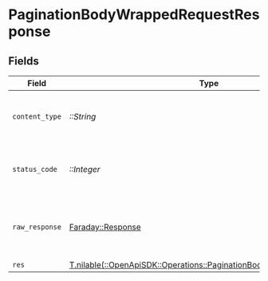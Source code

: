 # PaginationBodyWrappedRequestResponse


## Fields

| Field                                                                                                                              | Type                                                                                                                               | Required                                                                                                                           | Description                                                                                                                        |
| ---------------------------------------------------------------------------------------------------------------------------------- | ---------------------------------------------------------------------------------------------------------------------------------- | ---------------------------------------------------------------------------------------------------------------------------------- | ---------------------------------------------------------------------------------------------------------------------------------- |
| `content_type`                                                                                                                     | *::String*                                                                                                                         | :heavy_check_mark:                                                                                                                 | HTTP response content type for this operation                                                                                      |
| `status_code`                                                                                                                      | *::Integer*                                                                                                                        | :heavy_check_mark:                                                                                                                 | HTTP response status code for this operation                                                                                       |
| `raw_response`                                                                                                                     | [Faraday::Response](https://www.rubydoc.info/gems/faraday/Faraday/Response)                                                        | :heavy_check_mark:                                                                                                                 | Raw HTTP response; suitable for custom response parsing                                                                            |
| `res`                                                                                                                              | [T.nilable(::OpenApiSDK::Operations::PaginationBodyWrappedRequestRes)](../../models/operations/paginationbodywrappedrequestres.md) | :heavy_minus_sign:                                                                                                                 | OK                                                                                                                                 |